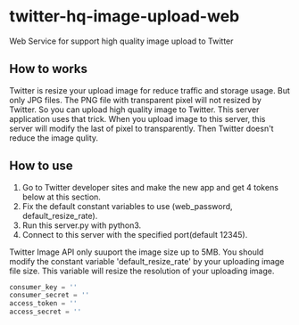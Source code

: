 # twitter-hq-image-upload-web
Web Service for support high quality image upload to Twitter


How to works
-----

Twitter is resize your upload image for reduce traffic and storage usage. But only JPG files.
The PNG file with transparent pixel will not resized by Twitter. So you can upload high quality image to Twitter.
This server application uses that trick. When you upload image to this server, this server will modify the last of pixel to transparently. Then Twitter doesn't reduce the image qulity.

How to use
-----

1. Go to Twitter developer sites and make the new app and get 4 tokens below at this section.
2. Fix the default constant variables to use (web_password, default_resize_rate).
3. Run this server.py with python3.
4. Connect to this server with the specified port(default 12345).

Twitter Image API only suuport the image size up to 5MB. You should modify the constant variable 'default_resize_rate' by your uploading image file size. This variable will resize the resolution of your uploading image.

```python
consumer_key = ''
consumer_secret = ''
access_token = ''
access_secret = ''
```

